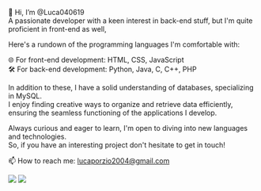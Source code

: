 👋 Hi, I’m @Luca040619<br>
A passionate developer with a keen interest in back-end stuff, but I'm quite proficient in front-end as well,

Here's a rundown of the programming languages I'm comfortable with:

🌐 For front-end development: HTML, CSS, JavaScript<br>
🛠️ For back-end development: Python, Java, C, C++, PHP

In addition to these, I have a solid understanding of databases, specializing in MySQL.<br>
I enjoy finding creative ways to organize and retrieve data efficiently, ensuring the seamless functioning of the applications I develop.

Always curious and eager to learn, I'm open to diving into new languages and technologies.<br>
So, if you have an interesting project don't hesitate to get in touch!

📫 How to reach me: lucaporzio2004@gmail.com

<img src="https://github-readme-stats.vercel.app/api?username=Luca040619&show_icons=true&bg_color=DEG,8A2387,E94057,F27121&title_color=FFF&text_color=FFF&icon_color=FFF" />
<img src="https://github-readme-stats.vercel.app/api/top-langs/?username=Luca040619&layout=compact&card_width=445&bg_color=DEG,8A2387,E94057,F27121&title_color=FFF&text_color=FFF&icon_color=FFF"/>
<!---
Luca040619/Luca040619 is a ✨ special ✨ repository because its `README.md` (this file) appears on your GitHub profile.
You can click the Preview link to take a look at your changes.
--->
